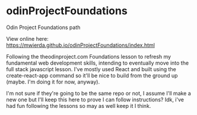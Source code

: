 # odinProjectFoundations

Odin Project Foundations path

View online here: <https://mwierda.github.io/odinProjectFoundations/index.html>

Following the theodinproject.com Foundations lesson to refresh my fundamental web development skills, intending to eventually move into the full stack javascript lesson. I've mostly used React and built using the create-react-app command so it'll be nice to build from the ground up (maybe. I'm doing it for now, anyway).

I'm not sure if they're going to be the same repo or not, I assume I'll make a new one but I'll keep this here to prove I can follow instructions? Idk, i've had fun following the lessons so may as well keep it I think.
